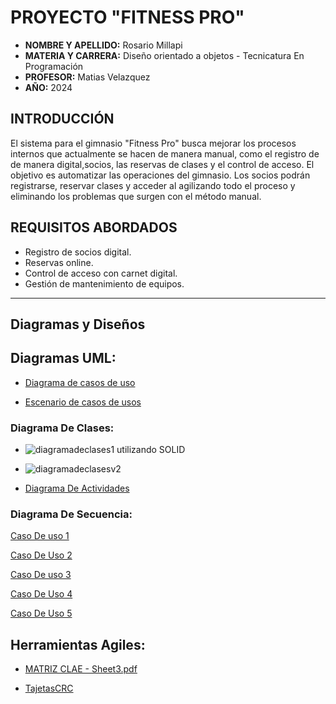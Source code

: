  # PROYECTO "FITNESS PRO"
- **NOMBRE Y APELLIDO:** Rosario Millapi
- **MATERIA Y CARRERA:** Diseño orientado a objetos  - Tecnicatura En Programación 
- **PROFESOR:** Matias Velazquez
- **AÑO:** 2024

 ## **INTRODUCCIÓN**
 El sistema para el gimnasio "Fitness Pro" busca mejorar los procesos internos que actualmente se hacen de manera manual, como el registro de  de manera digital,socios, las reservas de clases y el control de acceso. El objetivo es automatizar las operaciones del gimnasio. Los socios podrán registrarse, reservar clases y acceder al agilizando todo el proceso y eliminando los problemas que surgen con el método manual.

 ## **REQUISITOS ABORDADOS**
 - Registro de socios digital.
 - Reservas online. 
 - Control de acceso con carnet digital.
 - Gestión de mantenimiento de equipos.

---
## **Diagramas y Diseños**

 ## **Diagramas UML:**

 - [Diagrama de casos de uso](https://drive.google.com/file/d/1HJboCE5IGiOjh_onm2bhqtqUCmFkbG68/view?usp=sharing)

  - [Escenario de casos de usos](https://ucesvirtual-my.sharepoint.com/:x:/g/personal/r_millapi_comunidad_uces_edu_ar/EdGoQyUKFzRFpfQAryOJuqUBxhEbcWsOjB7JKW-cBIPbMQ?e=VMdSbH)
   
  ### **Diagrama De Clases:**


  - ![diagramadeclases1 utilizando SOLID](https://github.com/user-attachments/assets/503a87d2-352e-47bb-9d93-a9bcb4e6f936 "Diagrama de clases V1")



 - ![diagramadeclasesv2](https://github.com/user-attachments/assets/a0fa3bc0-1049-49b8-8e0c-0e8fc099eeb0 "Diagrama de clases V2")



- [Diagrama De Actividades](https://drive.google.com/file/d/1ij7q7-M_28qmoa0G5nJe0TUEylpXxDOp/view?usp=sharing)

### **Diagrama De Secuencia:**

[Caso De uso 1](https://drive.google.com/file/d/1kOWA4urbu0nqzt-Il1EwyePs_UWgMnYu/view?usp=sharing)

[Caso De Uso 2](https://drive.google.com/file/d/1KS72_F-5u2kpkWr-DeSS9cdnCbTlxtZs/view?usp=sharing)

[Caso De uso 3](https://drive.google.com/file/d/1auvOvi7ZLlYV4YMovxFggDfsPVEzJDKN/view?usp=sharing)

[Caso De Uso 4](https://drive.google.com/file/d/15IGNfOsTHtXvLsQG_IH5UZ1Ynpx7VBGY/view?usp=sharing)

[Caso De Uso 5](https://drive.google.com/file/d/1moEQ8GdDERg1IivG2uOsrPtwysAWdz_p/view?usp=sharing)

## **Herramientas Agiles:**
- [MATRIZ CLAE - Sheet3.pdf](https://github.com/user-attachments/files/17912055/MATRIZ.CLAE.-.Sheet3.pdf)


- [TajetasCRC](https://drive.google.com/file/d/1q82gGCUhgcrwphYNKUyMSf58UGA9aS1h/view?usp=sharing) 

